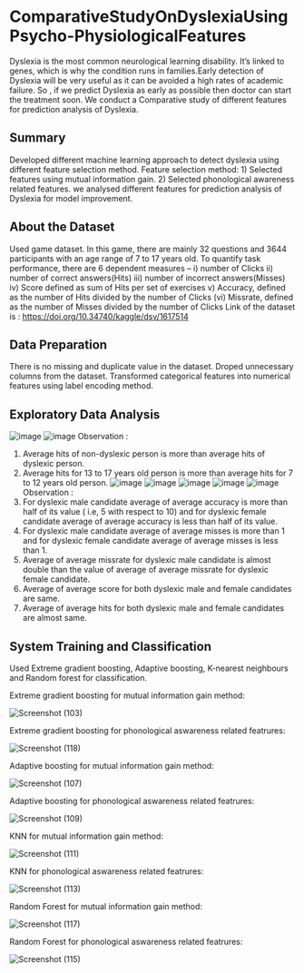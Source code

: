 # ComparativeStudyOnDyslexiaUsingPsycho-PhysiologicalFeatures
 Dyslexia is the most common neurological learning disability. It’s linked to genes, which 
 is why the condition runs in families.Early detection of Dyslexia will be very useful as it
 can be avoided a high rates of academic failure. So , if we predict Dyslexia as early as 
 possible then doctor can start the treatment soon. We conduct a Comparative study of different
 features for prediction analysis of Dyslexia.
 ## Summary
 Developed different machine learning approach to detect dyslexia using different feature selection method.
 Feature selection method: 1) Selected features using mutual information gain. 2) Selected phonological 
 awareness related features. we analysed different features for prediction analysis of Dyslexia for model
 improvement. 
 ## About the Dataset
 Used game dataset. In this game, there are mainly 32 questions and 3644 participants with an age range of 7 
 to 17 years old. To quantify task performance, there are 6 dependent measures – i) number of Clicks ii) number 
 of correct answers(Hits) iii) number of incorrect answers(Misses) iv) Score defined as sum of Hits per set of 
 exercises v) Accuracy, defined as the number of Hits divided by the number of Clicks (vi) Missrate, defined as
 the number of Misses divided by the number of Clicks
 Link of the dataset is : https://doi.org/10.34740/kaggle/dsv/1617514
## Data Preparation
There is no missing and duplicate value in the dataset. Droped unnecessary columns from the dataset. Transformed 
categorical features into numerical features using label encoding method.
## Exploratory Data Analysis
![image](https://github.com/ShyamashreeGhorai1/ComparativeStudyOnDyslexiaUsingPsycho-PhysiologicalFeatures/assets/131132617/3f318cc1-76bc-4319-91c5-843838b36f57)
![image](https://github.com/ShyamashreeGhorai1/ComparativeStudyOnDyslexiaUsingPsycho-PhysiologicalFeatures/assets/131132617/83a84642-d796-4e55-beed-789853ed3b91)
Observation : 
1) Average hits of non-dyslexic person is more than average hits of dyslexic person.
2) Average hits for 13 to 17 years old person is more than average hits for 7 to 12 years old person.
![image](https://github.com/ShyamashreeGhorai1/ComparativeStudyOnDyslexiaUsingPsycho-PhysiologicalFeatures/assets/131132617/726752a9-abe4-4c5a-aa33-e821241ff95b)
![image](https://github.com/ShyamashreeGhorai1/ComparativeStudyOnDyslexiaUsingPsycho-PhysiologicalFeatures/assets/131132617/f92a71ee-6a0a-47ba-a7bf-04062411a49c)
![image](https://github.com/ShyamashreeGhorai1/ComparativeStudyOnDyslexiaUsingPsycho-PhysiologicalFeatures/assets/131132617/d6b6d3e1-38b1-4696-a0aa-c36b304ae302)
![image](https://github.com/ShyamashreeGhorai1/ComparativeStudyOnDyslexiaUsingPsycho-PhysiologicalFeatures/assets/131132617/ccd750e5-20e0-432b-aa2b-f0c3c1330a2c)
![image](https://github.com/ShyamashreeGhorai1/ComparativeStudyOnDyslexiaUsingPsycho-PhysiologicalFeatures/assets/131132617/cb1eaf77-0325-45f4-b485-69412cbdb2e5)
Observation :
3) For dyslexic male candidate average of average accuracy is more than half of its value ( i.e, 5 with respect to 10) and for dyslexic female candidate average of average accuracy is less than half of its value.
4) For dyslexic male candidate average of average misses is more than 1 and for dyslexic female candidate average of average misses is less than 1.
5) Average of average missrate for dyslexic male candidate is almost double than the value of average of average missrate for dyslexic female candidate.
6) Average of average score for both dyslexic male and female candidates are same.
7) Average of average hits for both dyslexic male and female candidates are almost same.
## System Training and Classification
Used Extreme gradient boosting, Adaptive boosting, K-nearest neighbours and Random forest for classification.

Extreme gradient boosting for mutual information gain method:

![Screenshot (103)](https://github.com/ShyamashreeGhorai1/ComparativeStudyOnDyslexiaUsingPsycho-PhysiologicalFeatures/assets/131132617/be2b2934-524c-4b25-943c-89c09c53c081)

Extreme gradient boosting for phonological aswareness related featrures:

![Screenshot (118)](https://github.com/ShyamashreeGhorai1/ComparativeStudyOnDyslexiaUsingPsycho-PhysiologicalFeatures/assets/131132617/d368b489-8379-4d02-bc54-37424f1e82db)


Adaptive boosting for mutual information gain method:

![Screenshot (107)](https://github.com/ShyamashreeGhorai1/ComparativeStudyOnDyslexiaUsingPsycho-PhysiologicalFeatures/assets/131132617/a928a859-83c4-499c-a78a-90e8d75ae471)

Adaptive boosting for phonological aswareness related featrures:

![Screenshot (109)](https://github.com/ShyamashreeGhorai1/ComparativeStudyOnDyslexiaUsingPsycho-PhysiologicalFeatures/assets/131132617/1e7ac447-1643-429d-ac99-897c43413e30)

KNN for mutual information gain method:

![Screenshot (111)](https://github.com/ShyamashreeGhorai1/ComparativeStudyOnDyslexiaUsingPsycho-PhysiologicalFeatures/assets/131132617/58ebea89-1b9a-4eb0-b66c-ad9c84494571)

KNN for phonological aswareness related featrures:

![Screenshot (113)](https://github.com/ShyamashreeGhorai1/ComparativeStudyOnDyslexiaUsingPsycho-PhysiologicalFeatures/assets/131132617/32830860-af90-46a4-a837-5066049798ee)

Random Forest for mutual information gain method:

![Screenshot (117)](https://github.com/ShyamashreeGhorai1/ComparativeStudyOnDyslexiaUsingPsycho-PhysiologicalFeatures/assets/131132617/09754fff-2368-4eb0-b8ca-e99701aac27c)

Random Forest for phonological aswareness related featrures:

![Screenshot (115)](https://github.com/ShyamashreeGhorai1/ComparativeStudyOnDyslexiaUsingPsycho-PhysiologicalFeatures/assets/131132617/d512afe8-f218-4348-8594-ece2165ede85)






















